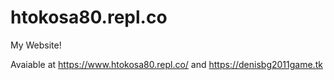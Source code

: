 # htokosa80.repl.co

  My Website!
  
  
  Avaiable at https://www.htokosa80.repl.co/ and https://denisbg2011game.tk 
